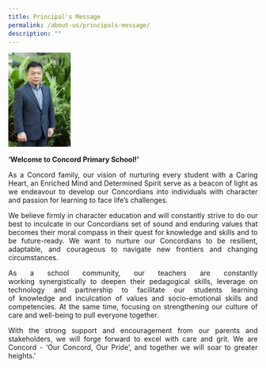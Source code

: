 ```yaml
---
title: Principal's Message
permalink: /about-us/principals-message/
description: ""
---
```

<img src="/images/IMG_2363.jpeg" 
     style="width:25%">

<b>‘Welcome to Concord Primary School!'</b>

<p style="text-align:justify">As a Concord family, our vision of nurturing every student with a Caring Heart, an Enriched Mind and Determined Spirit serve as a beacon of light as we endeavour to develop our Concordians into individuals with character and passion for learning to face life’s challenges.

<p style="text-align:justify">We believe firmly in character education and will constantly strive to do our best to inculcate in our Concordians set of sound and enduring values that becomes their moral compass in their quest for knowledge and skills and to be future-ready. We want to nurture our Concordians to be resilient, adaptable, and courageous to navigate new frontiers and changing circumstances.

<p style="text-align:justify">As a school community, our teachers are constantly working synergistically to deepen their pedagogical skills, leverage on technology and partnership to facilitate our students learning of knowledge and inculcation of values and socio-emotional skills and competencies. At the same time, focusing on strengthening our culture of care and well-being to pull everyone together.

<p style="text-align:justify">With the strong support and encouragement from our parents and stakeholders, we will forge forward to excel with care and grit. We are Concord - ‘Our Concord, Our Pride’, and together we will soar to greater heights.'
